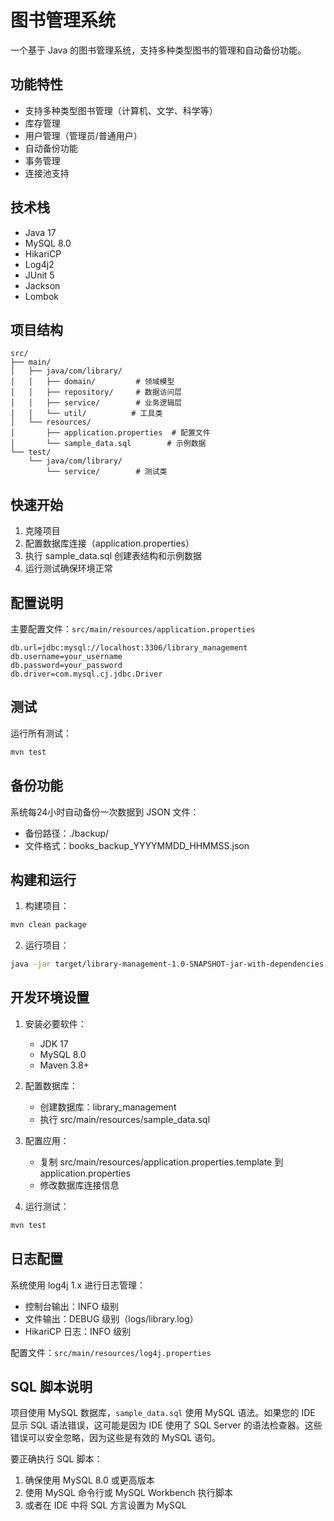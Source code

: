 # 图书管理系统

一个基于 Java 的图书管理系统，支持多种类型图书的管理和自动备份功能。

## 功能特性

- 支持多种类型图书管理（计算机、文学、科学等）
- 库存管理
- 用户管理（管理员/普通用户）
- 自动备份功能
- 事务管理
- 连接池支持

## 技术栈

- Java 17
- MySQL 8.0
- HikariCP
- Log4j2
- JUnit 5
- Jackson
- Lombok

## 项目结构

```
src/
├── main/
│   ├── java/com/library/
│   │   ├── domain/         # 领域模型
│   │   ├── repository/     # 数据访问层
│   │   ├── service/        # 业务逻辑层
│   │   └── util/          # 工具类
│   └── resources/
│       ├── application.properties  # 配置文件
│       └── sample_data.sql        # 示例数据
└── test/
    └── java/com/library/
        └── service/        # 测试类
```

## 快速开始

1. 克隆项目
2. 配置数据库连接（application.properties）
3. 执行 sample_data.sql 创建表结构和示例数据
4. 运行测试确保环境正常

## 配置说明

主要配置文件：`src/main/resources/application.properties`

```properties
db.url=jdbc:mysql://localhost:3306/library_management
db.username=your_username
db.password=your_password
db.driver=com.mysql.cj.jdbc.Driver
```

## 测试

运行所有测试：
```bash
mvn test
```

## 备份功能

系统每24小时自动备份一次数据到 JSON 文件：
- 备份路径：./backup/
- 文件格式：books_backup_YYYYMMDD_HHMMSS.json

## 构建和运行

1. 构建项目：
```bash
mvn clean package
```

2. 运行项目：
```bash
java -jar target/library-management-1.0-SNAPSHOT-jar-with-dependencies.jar
```

## 开发环境设置

1. 安装必要软件：
   - JDK 17
   - MySQL 8.0
   - Maven 3.8+

2. 配置数据库：
   - 创建数据库：library_management
   - 执行 src/main/resources/sample_data.sql

3. 配置应用：
   - 复制 src/main/resources/application.properties.template 到 application.properties
   - 修改数据库连接信息

4. 运行测试：
```bash
mvn test
```

## 日志配置

系统使用 log4j 1.x 进行日志管理：
- 控制台输出：INFO 级别
- 文件输出：DEBUG 级别（logs/library.log）
- HikariCP 日志：INFO 级别

配置文件：`src/main/resources/log4j.properties`

## SQL 脚本说明

项目使用 MySQL 数据库，`sample_data.sql` 使用 MySQL 语法。如果您的 IDE 显示 SQL 语法错误，这可能是因为 IDE 使用了 SQL Server 的语法检查器。这些错误可以安全忽略，因为这些是有效的 MySQL 语句。

要正确执行 SQL 脚本：
1. 确保使用 MySQL 8.0 或更高版本
2. 使用 MySQL 命令行或 MySQL Workbench 执行脚本
3. 或者在 IDE 中将 SQL 方言设置为 MySQL